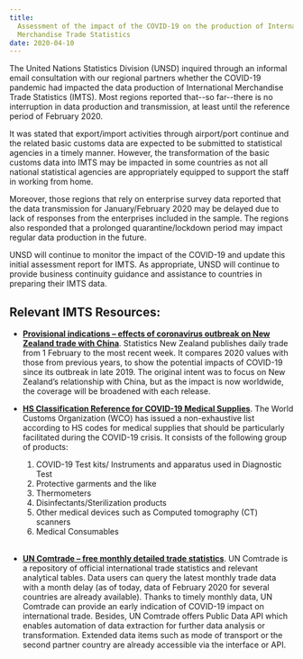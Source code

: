 ```yaml
---
title:
  Assessment of the impact of the COVID-19 on the production of International
  Merchandise Trade Statistics
date: 2020-04-10
---
```


The United Nations Statistics Division (UNSD) inquired through an informal email
consultation with our regional partners whether the COVID-19 pandemic had
impacted the data production of International Merchandise Trade Statistics
(IMTS). Most regions reported that--so far--there is no interruption in data
production and transmission, at least until the reference period of
February 2020.

It was stated that export/import activities through airport/port continue and
the related basic customs data are expected to be submitted to statistical
agencies in a timely manner. However, the transformation of the basic customs
data into IMTS may be impacted in some countries as not all national statistical
agencies are appropriately equipped to support the staff in working from home.

Moreover, those regions that rely on enterprise survey data reported that the
data transmission for January/February 2020 may be delayed due to lack of
responses from the enterprises included in the sample. The regions also
responded that a prolonged quarantine/lockdown period may impact regular data
production in the future.

UNSD will continue to monitor the impact of the COVID-19 and update this initial
assessment report for IMTS. As appropriate, UNSD will continue to provide
business continuity guidance and assistance to countries in preparing their IMTS
data.

## Relevant IMTS Resources:

- **[Provisional indications – effects of coronavirus outbreak on New Zealand trade with China](https://www.stats.govt.nz/reports/provisional-indications-effects-of-coronavirus-outbreak-on-new-zealand-trade-with-china)**.
  Statistics New Zealand publishes daily trade from 1 February to the most
  recent week. It compares 2020 values with those from previous years, to show
  the potential impacts of COVID-19 since its outbreak in late 2019. The
  original intent was to focus on New Zealand’s relationship with China, but as
  the impact is now worldwide, the coverage will be broadened with each release.

- **[HS Classification Reference for COVID-19 Medical Supplies](http://www.wcoomd.org/-/media/wco/public/global/pdf/topics/facilitation/activities-and-programmes/natural-disaster/covid_19/hs-classification-reference_en.pdf?la=en)**.
  The World Customs Organization (WCO) has issued a non-exhaustive list
  according to HS codes for medical supplies that should be particularly
  facilitated during the COVID-19 crisis. It consists of the following group of
  products:

  1. COVID-19 Test kits/ Instruments and apparatus used in Diagnostic Test
  2. Protective garments and the like
  3. Thermometers
  4. Disinfectants/Sterilization products
  5. Other medical devices such as Computed tomography (CT) scanners
  6. Medical Consumables

  <br/>

- **[UN Comtrade – free monthly detailed trade statistics](https://comtrade.un.org/)**.
  UN Comtrade is a repository of official international trade statistics and
  relevant analytical tables. Data users can query the latest monthly trade data
  with a month delay (as of today, data of February 2020 for several countries
  are already available). Thanks to timely monthly data, UN Comtrade can provide
  an early indication of COVID-19 impact on international trade. Besides, UN
  Comtrade offers Public Data API which enables automation of data extraction
  for further data analysis or transformation. Extended data items such as mode
  of transport or the second partner country are already accessible via the
  interface or API.
